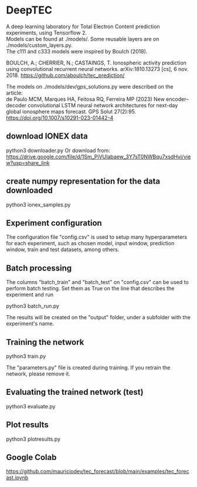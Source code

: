 # DeepTEC
A deep learning laboratory for Total Electron Content prediction experiments, using Tensorflow 2.\
Models can be found at ./models/. Some reusable layers are on ./models/custom_layers.py.\
The c111 and c333 models were inspired by Boulch (2018).

BOULCH, A.; CHERRIER, N.; CASTAINGS, T. Ionospheric activity prediction using convolutional recurrent neural networks. arXiv:1810.13273 [cs], 6 nov. 2018. 
https://github.com/aboulch/tec_prediction/

The models on ./models/dev/gps_solutions.py were described on the article: \
de Paulo MCM, Marques HA, Feitosa RQ, Ferreira MP (2023) New encoder–decoder convolutional LSTM neural network architectures for next-day global ionosphere maps forecast. GPS Solut 27(2):95. https://doi.org/10.1007/s10291-023-01442-4

## download IONEX data
python3 downloader.py 
Or download from: https://drive.google.com/file/d/1Sm_PiVUIabaew_3Y7sT0NWBqu7xsdHvi/view?usp=share_link

## create numpy representation for the data downloaded
python3 ionex_samples.py 

## Experiment configuration

The configuration file "config.csv" is used to setup many hyperparameters for each experiment, such as chosen model, input window, prediction window, train and test datasets, among others.

## Batch processing

The columns "batch_train" and "batch_test" on "config.csv" can be used to perform batch testing. Set them as True on the line that describes the experiment and run 

python3 batch_run.py 

The results will be created on the "output" folder, under a subfolder with the experiment's name.

## Training the network
python3 train.py

The "parameters.py" file is created during training. If you retrain the network, please remove it.

## Evaluating the trained network (test)
python3 evaluate.py

## Plot results
python3 plotresults.py

## Google Colab
https://github.com/mauriciodev/tec_forecast/blob/main/examples/tec_forecast.ipynb
